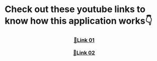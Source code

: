 <h1>Check out these youtube links to know how this application works&#128071;</h1>

<h3>
  <center><a href = "https://www.youtube.com/watch?v=WpQ2EArViNY">&#128279;Link 01</a></center>
  <center><br><a href = "https://www.youtube.com/watch?v=-fQvCMnaZGo">&#128279;Link 02</a></center>
</ul>

